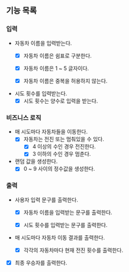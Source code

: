 ## 기능 목록
### 입력
* 자동차 이름을 입력받는다.
    * [x] 자동차 이름은 쉼표로 구분한다.
    * [x] 자동차 이름은 1 ~ 5 글자이다.
    * [x] 자동차 이름은 중복을 허용하지 않는다.


* 시도 횟수를 입력받는다.
    * [x] 시도 횟수는 양수로 입력을 받는다.

### 비즈니스 로직
* 매 시도마다 자동차들을 이동한다.
    * [x] 자동차는 전진 또는 멈춰있을 수 있다.
        * [x] 4 이상의 수인 경우 전진한다.
        * [x] 3 이하의 수인 경우 멈춘다.

* 랜덤 값을 생성한다.
    * [x] 0 ~ 9 사이의 정수값을 생성한다.
    
### 출력
* 사용자 입력 문구를 출력한다.
    * [x] 자동차 이름을 입력받는 문구를 출력한다.
    * [x] 시도 횟수를 입력받는 문구를 출력한다.


* 매 시도마다 자동차 이동 결과를 출력한다.
    * [x] 각각의 자동차마다 현재 전진 횟수를 출력한다.


* [x] 최종 우승자를 출력한다.
